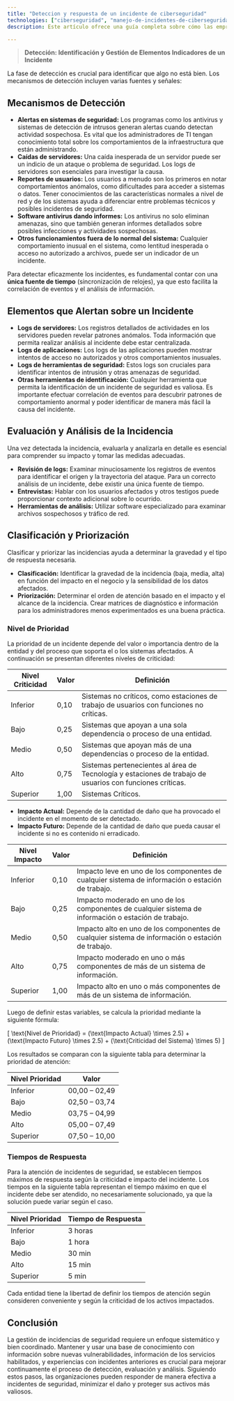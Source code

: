 ```yaml
---
title: "Deteccion y respuesta de un incidente de ciberseguridad"
technologies: ["ciberseguridad", "manejo-de-incidentes-de-ciberseguridad"]
description: Este artículo ofrece una guía completa sobre cómo las empresas pueden estructurar un proceso de reporte de incidentes, implementar estrategias para la toma de decisiones oportuna y prevenir la propagación del incidente. Además, detalla cómo manejar las actividades posteriores al incidente y preparar un informe que incluya las lecciones aprendidas. Finalmente, identifica todos los roles involucrados en la gestión de incidentes para garantizar una respuesta coordinada y efectiva.

---
```


> **Detección: Identificación y Gestión de Elementos Indicadores de un Incidente**

La fase de detección es crucial para identificar que algo no está bien. Los mecanismos de detección incluyen varias fuentes y señales:

## Mecanismos de Detección

- **Alertas en sistemas de seguridad:** Los programas como los antivirus y sistemas de detección de intrusos generan alertas cuando detectan actividad sospechosa. Es vital que los administradores de TI tengan conocimiento total sobre los comportamientos de la infraestructura que están administrando.
- **Caídas de servidores:** Una caída inesperada de un servidor puede ser un indicio de un ataque o problema de seguridad. Los logs de servidores son esenciales para investigar la causa.
- **Reportes de usuarios:** Los usuarios a menudo son los primeros en notar comportamientos anómalos, como dificultades para acceder a sistemas o datos. Tener conocimientos de las características normales a nivel de red y de los sistemas ayuda a diferenciar entre problemas técnicos y posibles incidentes de seguridad.
- **Software antivirus dando informes:** Los antivirus no solo eliminan amenazas, sino que también generan informes detallados sobre posibles infecciones y actividades sospechosas.
- **Otros funcionamientos fuera de lo normal del sistema:** Cualquier comportamiento inusual en el sistema, como lentitud inesperada o acceso no autorizado a archivos, puede ser un indicador de un incidente.

Para detectar eficazmente los incidentes, es fundamental contar con una **única fuente de tiempo** (sincronización de relojes), ya que esto facilita la correlación de eventos y el análisis de información.

## Elementos que Alertan sobre un Incidente

- **Logs de servidores:** Los registros detallados de actividades en los servidores pueden revelar patrones anómalos. Toda información que permita realizar análisis al incidente debe estar centralizada.
- **Logs de aplicaciones:** Los logs de las aplicaciones pueden mostrar intentos de acceso no autorizados y otros comportamientos inusuales.
- **Logs de herramientas de seguridad:** Estos logs son cruciales para identificar intentos de intrusión y otras amenazas de seguridad.
- **Otras herramientas de identificación:** Cualquier herramienta que permita la identificación de un incidente de seguridad es valiosa. Es importante efectuar correlación de eventos para descubrir patrones de comportamiento anormal y poder identificar de manera más fácil la causa del incidente.

## Evaluación y Análisis de la Incidencia
Una vez detectada la incidencia, evaluarla y analizarla en detalle es esencial para comprender su impacto y tomar las medidas adecuadas.

- **Revisión de logs:** Examinar minuciosamente los registros de eventos para identificar el origen y la trayectoria del ataque. Para un correcto análisis de un incidente, debe existir una única fuente de tiempo.
- **Entrevistas:** Hablar con los usuarios afectados y otros testigos puede proporcionar contexto adicional sobre lo ocurrido.
- **Herramientas de análisis:** Utilizar software especializado para examinar archivos sospechosos y tráfico de red.

## Clasificación y Priorización

Clasificar y priorizar las incidencias ayuda a determinar la gravedad y el tipo de respuesta necesaria.

- **Clasificación:** Identificar la gravedad de la incidencia (baja, media, alta) en función del impacto en el negocio y la sensibilidad de los datos afectados.
- **Priorización:** Determinar el orden de atención basado en el impacto y el alcance de la incidencia. Crear matrices de diagnóstico e información para los administradores menos experimentados es una buena práctica.

### Nivel de Prioridad

La prioridad de un incidente depende del valor o importancia dentro de la entidad y del proceso que soporta el o los sistemas afectados. A continuación se presentan diferentes niveles de criticidad:

| Nivel Criticidad | Valor | Definición |
| --- | --- | --- |
| Inferior | 0,10 | Sistemas no críticos, como estaciones de trabajo de usuarios con funciones no críticas. |
| Bajo | 0,25 | Sistemas que apoyan a una sola dependencia o proceso de una entidad. |
| Medio | 0,50 | Sistemas que apoyan más de una dependencias o proceso de la entidad. |
| Alto | 0,75 | Sistemas pertenecientes al área de Tecnología y estaciones de trabajo de usuarios con funciones críticas. |
| Superior | 1,00 | Sistemas Críticos. |

- **Impacto Actual:** Depende de la cantidad de daño que ha provocado el incidente en el momento de ser detectado.
- **Impacto Futuro:** Depende de la cantidad de daño que pueda causar el incidente si no es contenido ni erradicado.

| Nivel Impacto | Valor | Definición |
| --- | --- | --- |
| Inferior | 0,10 | Impacto leve en uno de los componentes de cualquier sistema de información o estación de trabajo. |
| Bajo | 0,25 | Impacto moderado en uno de los componentes de cualquier sistema de información o estación de trabajo. |
| Medio | 0,50 | Impacto alto en uno de los componentes de cualquier sistema de información o estación de trabajo. |
| Alto | 0,75 | Impacto moderado en uno o más componentes de más de un sistema de información. |
| Superior | 1,00 | Impacto alto en uno o más componentes de más de un sistema de información. |

Luego de definir estas variables, se calcula la prioridad mediante la siguiente fórmula:

\[ \text{Nivel de Prioridad} = (\text{Impacto Actual} \times 2.5) + (\text{Impacto Futuro} \times 2.5) + (\text{Criticidad del Sistema} \times 5) \]

Los resultados se comparan con la siguiente tabla para determinar la prioridad de atención:

| Nivel Prioridad | Valor |
| --- | --- |
| Inferior | 00,00 – 02,49 |
| Bajo | 02,50 – 03,74 |
| Medio | 03,75 – 04,99 |
| Alto | 05,00 – 07,49 |
| Superior | 07,50 – 10,00 |

### Tiempos de Respuesta

Para la atención de incidentes de seguridad, se establecen tiempos máximos de respuesta según la criticidad e impacto del incidente. Los tiempos en la siguiente tabla representan el tiempo máximo en que el incidente debe ser atendido, no necesariamente solucionado, ya que la solución puede variar según el caso.

| Nivel Prioridad | Tiempo de Respuesta |
| --- | --- |
| Inferior | 3 horas |
| Bajo | 1 hora |
| Medio | 30 min |
| Alto | 15 min |
| Superior | 5 min |


Cada entidad tiene la libertad de definir los tiempos de atención según consideren conveniente y según la criticidad de los activos impactados.

## Conclusión
La gestión de incidencias de seguridad requiere un enfoque sistemático y bien coordinado. Mantener y usar una base de conocimiento con información sobre nuevas vulnerabilidades, información de los servicios habilitados, y experiencias con incidentes anteriores es crucial para mejorar continuamente el proceso de detección, evaluación y análisis. Siguiendo estos pasos, las organizaciones pueden responder de manera efectiva a incidentes de seguridad, minimizar el daño y proteger sus activos más valiosos.
